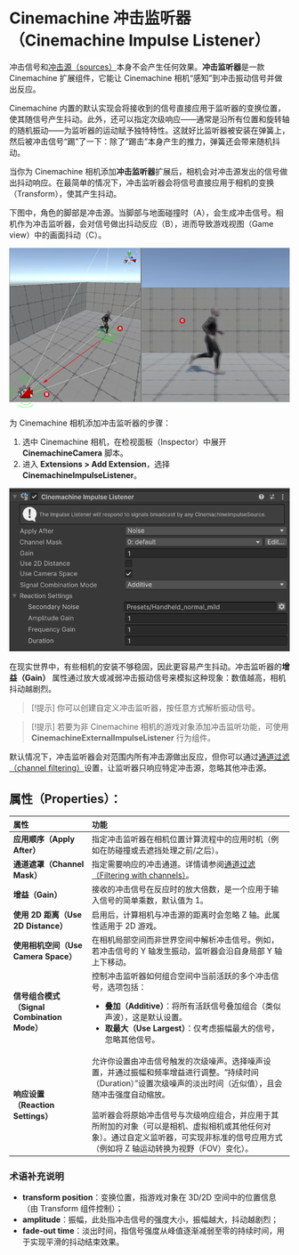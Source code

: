 # Cinemachine 冲击监听器（Cinemachine Impulse Listener）

冲击信号和[冲击源（sources）](CinemachineImpulseSourceOverview.md)本身不会产生任何效果。**冲击监听器**是一款 Cinemachine 扩展组件，它能让 Cinemachine 相机“感知”到冲击振动信号并做出反应。

Cinemachine 内置的默认实现会将接收到的信号直接应用于监听器的变换位置，使其随信号产生抖动。此外，还可以指定次级响应——通常是沿所有位置和旋转轴的随机振动——为监听器的运动赋予独特特性。这就好比监听器被安装在弹簧上，然后被冲击信号“踢”了一下：除了“踢击”本身产生的推力，弹簧还会带来随机抖动。

当你为 Cinemachine 相机添加**冲击监听器**扩展后，相机会对冲击源发出的信号做出抖动响应。在最简单的情况下，冲击监听器会将信号直接应用于相机的变换（Transform），使其产生抖动。

下图中，角色的脚部是冲击源。当脚部与地面碰撞时（A），会生成冲击信号。相机作为冲击监听器，会对信号做出抖动反应（B），进而导致游戏视图（Game view）中的画面抖动（C）。

![左图：场景视图中，奔跑的角色生成冲击信号，相机接收信号；右图：游戏视图中，相机产生抖动效果](images/ImpulseOverview.png)


为 Cinemachine 相机添加冲击监听器的步骤：

1. 选中 Cinemachine 相机，在检视面板（Inspector）中展开 **CinemachineCamera** 脚本。
2. 进入 **Extensions > Add Extension**，选择 **CinemachineImpulseListener**。

![检视面板中的 Cinemachine 冲击监听器组件及其属性](images/ImpulseListener.png)


在现实世界中，有些相机的安装不够稳固，因此更容易产生抖动。冲击监听器的**增益（Gain）** 属性通过放大或减弱冲击振动信号来模拟这种现象：数值越高，相机抖动越剧烈。

> [!提示]
> 你可以创建自定义冲击监听器，按任意方式解析振动信号。

> [!提示]
> 若要为非 Cinemachine 相机的游戏对象添加冲击监听功能，可使用 **CinemachineExternalImpulseListener** 行为组件。


默认情况下，冲击监听器会对范围内所有冲击源做出反应，但你可以通过[通道过滤（channel filtering）](CinemachineImpulseFiltering.md#ChannelFiltering)设置，让监听器只响应特定冲击源，忽略其他冲击源。


## 属性（Properties）：

| 属性 | 功能 |
| :--- | :--- |
| **应用顺序（Apply After）** | 指定冲击监听器在相机位置计算流程中的应用时机（例如在防碰撞或去遮挡处理之前/之后）。 |
| **通道遮罩（Channel Mask）** | 指定需要响应的冲击通道。详情请参阅[通道过滤（Filtering with channels）](CinemachineImpulseFiltering.md#ChannelFiltering)。 |
| **增益（Gain）** | 接收的冲击信号在反应时的放大倍数，是一个应用于输入信号的简单乘数，默认值为 1。 |
| **使用 2D 距离（Use 2D Distance）** | 启用后，计算相机与冲击源的距离时会忽略 Z 轴。此属性适用于 2D 游戏。 |
| **使用相机空间（Use Camera Space）** | 在相机局部空间而非世界空间中解析冲击信号。例如，若冲击信号的 Y 轴发生振动，监听器会沿自身局部 Y 轴上下移动。 |
| **信号组合模式（Signal Combination Mode）** | 控制冲击监听器如何组合空间中当前活跃的多个冲击信号，选项包括：<ul> <li>**叠加（Additive）**：将所有活跃信号叠加组合（类似声波），这是默认设置。</li> <li>**取最大（Use Largest）**：仅考虑振幅最大的信号，忽略其他信号。</li> </ul> |
| **响应设置（Reaction Settings）** | 允许你设置由冲击信号触发的次级噪声。选择噪声设置，并通过振幅和频率增益进行调整。“持续时间（Duration）”设置次级噪声的淡出时间（近似值），且会随冲击强度自动缩放。<br /><br />监听器会将原始冲击信号与次级响应组合，并应用于其所附加的对象（可以是相机、虚拟相机或其他任何对象）。通过自定义监听器，可实现非标准的信号应用方式（例如将 Z 轴运动转换为视野（FOV）变化）。 |


### 术语补充说明
- **transform position**：变换位置，指游戏对象在 3D/2D 空间中的位置信息（由 Transform 组件控制）；
- **amplitude**：振幅，此处指冲击信号的强度大小，振幅越大，抖动越剧烈；
- **fade-out time**：淡出时间，指信号强度从峰值逐渐减弱至零的持续时间，用于实现平滑的抖动结束效果。